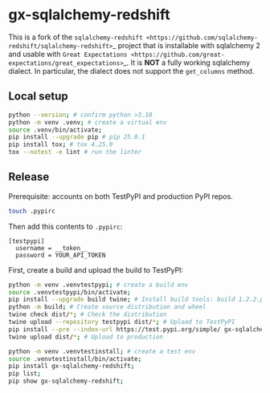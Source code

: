 # gx-sqlalchemy-redshift

This is a fork of the
`sqlalchemy-redshift <https://github.com/sqlalchemy-redshift/sqlalchemy-redshift>`_
project that is installable with sqlalchemy 2 and usable with `Great Expectations <https://github.com/great-expectations/great_expectations>`_.
It is **NOT** a fully working sqlalchemy dialect. In particular, the dialect does not support the `get_columns` method.

## Local setup

```sh
python --version; # confirm python >3.10
python -m venv .venv; # create a virtual env
source .venv/bin/activate;
pip install --upgrade pip # pip 25.0.1
pip install tox; # tox 4.25.0
tox --notest -e lint # run the linter
```

## Release

Prerequisite: accounts on both TestPyPI and production PyPI repos.

```sh
touch .pypirc
```

Then add this contents to `.pypirc`:

```
[testpypi]
  username = __token__
  password = YOUR_API_TOKEN
```

First, create a build and upload the build to TestPyPI:

```sh
python -m venv .venvtestpypi; # create a build env
source .venvtestpypi/bin/activate;
pip install --upgrade build twine; # Install build tools: build 1.2.2.post1, twine 6.1.0
python -m build; # Create source distribution and wheel
twine check dist/*; # Check the distribution
twine upload --repository testpypi dist/*; # Upload to TestPyPI
pip install --pre --index-url https://test.pypi.org/simple/ gx-sqlalchemy-redshift; # test download
twine upload dist/*; # Upload to production
```

```sh
python -m venv .venvtestinstall; # create a test env
source .venvtestinstall/bin/activate;
pip install gx-sqlalchemy-redshift;
pip list;
pip show gx-sqlalchemy-redshift;
```
